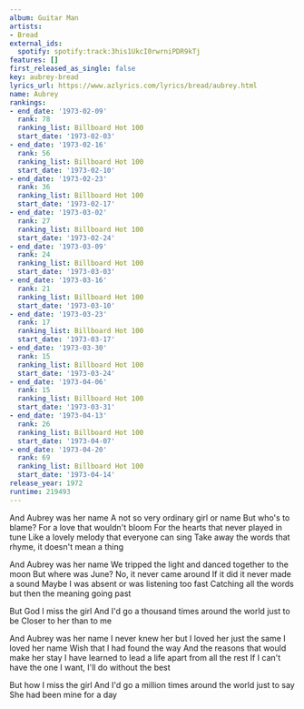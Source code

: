 ```yaml
---
album: Guitar Man
artists:
- Bread
external_ids:
  spotify: spotify:track:3his1UkcI0rwrniPDR9kTj
features: []
first_released_as_single: false
key: aubrey-bread
lyrics_url: https://www.azlyrics.com/lyrics/bread/aubrey.html
name: Aubrey
rankings:
- end_date: '1973-02-09'
  rank: 78
  ranking_list: Billboard Hot 100
  start_date: '1973-02-03'
- end_date: '1973-02-16'
  rank: 56
  ranking_list: Billboard Hot 100
  start_date: '1973-02-10'
- end_date: '1973-02-23'
  rank: 36
  ranking_list: Billboard Hot 100
  start_date: '1973-02-17'
- end_date: '1973-03-02'
  rank: 27
  ranking_list: Billboard Hot 100
  start_date: '1973-02-24'
- end_date: '1973-03-09'
  rank: 24
  ranking_list: Billboard Hot 100
  start_date: '1973-03-03'
- end_date: '1973-03-16'
  rank: 21
  ranking_list: Billboard Hot 100
  start_date: '1973-03-10'
- end_date: '1973-03-23'
  rank: 17
  ranking_list: Billboard Hot 100
  start_date: '1973-03-17'
- end_date: '1973-03-30'
  rank: 15
  ranking_list: Billboard Hot 100
  start_date: '1973-03-24'
- end_date: '1973-04-06'
  rank: 15
  ranking_list: Billboard Hot 100
  start_date: '1973-03-31'
- end_date: '1973-04-13'
  rank: 26
  ranking_list: Billboard Hot 100
  start_date: '1973-04-07'
- end_date: '1973-04-20'
  rank: 69
  ranking_list: Billboard Hot 100
  start_date: '1973-04-14'
release_year: 1972
runtime: 219493
---
```

And Aubrey was her name
A not so very ordinary girl or name
But who's to blame?
For a love that wouldn't bloom
For the hearts that never played in tune
Like a lovely melody that everyone can sing
Take away the words that rhyme, it doesn't mean a thing

And Aubrey was her name
We tripped the light and danced together to the moon
But where was June?
No, it never came around
If it did it never made a sound
Maybe I was absent or was listening too fast
Catching all the words but then the meaning going past

But God I miss the girl
And I'd go a thousand times around the world just to be
Closer to her than to me

And Aubrey was her name
I never knew her but I loved her just the same
I loved her name
Wish that I had found the way
And the reasons that would make her stay
I have learned to lead a life apart from all the rest
If I can't have the one I want, I'll do without the best

But how I miss the girl
And I'd go a million times around the world just to say
She had been mine for a day
